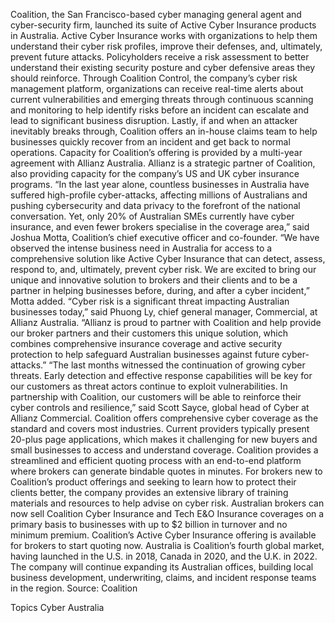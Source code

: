 Coalition, the San Francisco-based cyber managing general agent and cyber-security firm, launched its suite of Active Cyber Insurance products in Australia.
Active Cyber Insurance works with organizations to help them understand their cyber risk profiles, improve their defenses, and, ultimately, prevent future attacks. Policyholders receive a risk assessment to better understand their existing security posture and cyber defensive areas they should reinforce.
Through Coalition Control, the company’s cyber risk management platform, organizations can receive real-time alerts about current vulnerabilities and emerging threats through continuous scanning and monitoring to help identify risks before an incident can escalate and lead to significant business disruption.
Lastly, if and when an attacker inevitably breaks through, Coalition offers an in-house claims team to help businesses quickly recover from an incident and get back to normal operations.
Capacity for Coalition’s offering is provided by a multi-year agreement with Allianz Australia. Allianz is a strategic partner of Coalition, also providing capacity for the company’s US and UK cyber insurance programs.
“In the last year alone, countless businesses in Australia have suffered high-profile cyber-attacks, affecting millions of Australians and pushing cybersecurity and data privacy to the forefront of the national conversation. Yet, only 20% of Australian SMEs currently have cyber insurance, and even fewer brokers specialise in the coverage area,” said Joshua Motta, Coalition’s chief executive officer and co-founder.
“We have observed the intense business need in Australia for access to a comprehensive solution like Active Cyber Insurance that can detect, assess, respond to, and, ultimately, prevent cyber risk. We are excited to bring our unique and innovative solution to brokers and their clients and to be a partner in helping businesses before, during, and after a cyber incident,” Motta added.
“Cyber risk is a significant threat impacting Australian businesses today,” said Phuong Ly, chief general manager, Commercial, at Allianz Australia. “Allianz is proud to partner with Coalition and help provide our broker partners and their customers this unique solution, which combines comprehensive insurance coverage and active security protection to help safeguard Australian businesses against future cyber-attacks.”
“The last months witnessed the continuation of growing cyber threats. Early detection and effective response capabilities will be key for our customers as threat actors continue to exploit vulnerabilities. In partnership with Coalition, our customers will be able to reinforce their cyber controls and resilience,” said Scott Sayce, global head of Cyber at Allianz Commercial.
Coalition offers comprehensive cyber coverage as the standard and covers most industries. Current providers typically present 20-plus page applications, which makes it challenging for new buyers and small businesses to access and understand coverage. Coalition provides a streamlined and efficient quoting process with an end-to-end platform where brokers can generate bindable quotes in minutes. For brokers new to Coalition’s product offerings and seeking to learn how to protect their clients better, the company provides an extensive library of training materials and resources to help advise on cyber risk.
Australian brokers can now sell Coalition Cyber Insurance and Tech E&O Insurance coverages on a primary basis to businesses with up to $2 billion in turnover and no minimum premium. Coalition’s Active Cyber Insurance offering is available for brokers to start quoting now.
Australia is Coalition’s fourth global market, having launched in the U.S. in 2018, Canada in 2020, and the U.K. in 2022. The company will continue expanding its Australian offices, building local business development, underwriting, claims, and incident response teams in the region.
Source: Coalition

Topics
Cyber
Australia
